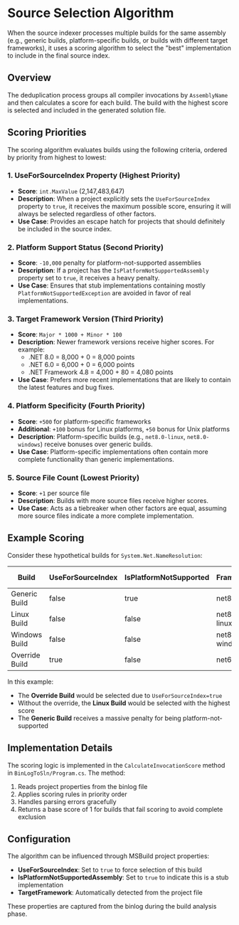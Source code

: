 # Source Selection Algorithm

When the source indexer processes multiple builds for the same assembly (e.g., generic builds, platform-specific builds, or builds with different target frameworks), it uses a scoring algorithm to select the "best" implementation to include in the final source index.

## Overview

The deduplication process groups all compiler invocations by `AssemblyName` and then calculates a score for each build. The build with the highest score is selected and included in the generated solution file.

## Scoring Priorities

The scoring algorithm evaluates builds using the following criteria, ordered by priority from highest to lowest:

### 1. UseForSourceIndex Property (Highest Priority)
- **Score**: `int.MaxValue` (2,147,483,647)
- **Description**: When a project explicitly sets the `UseForSourceIndex` property to `true`, it receives the maximum possible score, ensuring it will always be selected regardless of other factors.
- **Use Case**: Provides an escape hatch for projects that should definitely be included in the source index.

### 2. Platform Support Status (Second Priority)
- **Score**: `-10,000` penalty for platform-not-supported assemblies
- **Description**: If a project has the `IsPlatformNotSupportedAssembly` property set to `true`, it receives a heavy penalty.
- **Use Case**: Ensures that stub implementations containing mostly `PlatformNotSupportedException` are avoided in favor of real implementations.

### 3. Target Framework Version (Third Priority)
- **Score**: `Major * 1000 + Minor * 100`
- **Description**: Newer framework versions receive higher scores. For example:
  - .NET 8.0 = 8,000 + 0 = 8,000 points
  - .NET 6.0 = 6,000 + 0 = 6,000 points
  - .NET Framework 4.8 = 4,000 + 80 = 4,080 points
- **Use Case**: Prefers more recent implementations that are likely to contain the latest features and bug fixes.

### 4. Platform Specificity (Fourth Priority)
- **Score**: `+500` for platform-specific frameworks
- **Additional**: `+100` bonus for Linux platforms, `+50` bonus for Unix platforms
- **Description**: Platform-specific builds (e.g., `net8.0-linux`, `net8.0-windows`) receive bonuses over generic builds.
- **Use Case**: Platform-specific implementations often contain more complete functionality than generic implementations.

### 5. Source File Count (Lowest Priority)
- **Score**: `+1` per source file
- **Description**: Builds with more source files receive higher scores.
- **Use Case**: Acts as a tiebreaker when other factors are equal, assuming more source files indicate a more complete implementation.

## Example Scoring

Consider these hypothetical builds for `System.Net.NameResolution`:

| Build | UseForSourceIndex | IsPlatformNotSupported | Framework | Platform | Source Files | Total Score |
|-------|-------------------|------------------------|-----------|----------|--------------|-------------|
| Generic Build | false | true | net8.0 | none | 45 | -1,955 |
| Linux Build | false | false | net8.0-linux | linux | 127 | 8,727 |
| Windows Build | false | false | net8.0-windows | windows | 98 | 8,598 |
| Override Build | true | false | net6.0 | none | 23 | 2,147,483,647 |

In this example:
- The **Override Build** would be selected due to `UseForSourceIndex=true`
- Without the override, the **Linux Build** would be selected with the highest score
- The **Generic Build** receives a massive penalty for being platform-not-supported

## Implementation Details

The scoring logic is implemented in the `CalculateInvocationScore` method in `BinLogToSln/Program.cs`. The method:

1. Reads project properties from the binlog file
2. Applies scoring rules in priority order
3. Handles parsing errors gracefully
4. Returns a base score of 1 for builds that fail scoring to avoid complete exclusion

## Configuration

The algorithm can be influenced through MSBuild project properties:

- **UseForSourceIndex**: Set to `true` to force selection of this build
- **IsPlatformNotSupportedAssembly**: Set to `true` to indicate this is a stub implementation
- **TargetFramework**: Automatically detected from the project file

These properties are captured from the binlog during the build analysis phase.